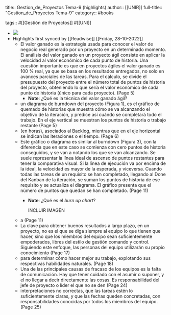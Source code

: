 title:: Gestion_de_Proyectos Tema-9 (highlights)
author:: [[UNIR]]
full-title:: "Gestion_de_Proyectos Tema-9"
category:: #books

tags:: #[[Gestión de Proyectos]] #[[UNI]]

- ![](https://readwise-assets.s3.amazonaws.com/media/uploaded_book_covers/profile_22942/66b816fe-4b33-4e3e-950e-6714a863f7e6.jpg)
- Highlights first synced by [[Readwise]] [[Friday, 28-10-2022]]
	- El valor ganado es la estrategia usada para conocer el valor de negocio real generado por  un  proyecto  en  un  determinado  momento.  El  análisis  del  valor  ganado  en  un proyecto ágil consiste en aplicar la velocidad al valor económico de cada punto de historia. Una cuestión importante es que en proyectos ágiles el valor ganado es 100 % real, ya  que  se  basa  en  los  resultados  entregados,  no  solo  en  avances  parciales  de  las tareas. Para el cálculo, se divide el presupuesto del proyecto entre el número total de puntos de historia del proyecto, obteniendo lo que sería el valor económico de cada punto de historia (único para cada proyecto). (Page 5)
		- **Note**: ¿Qué es la técnica del valor ganado ágil?
	- un  diagrama  de burndown del proyecto (Figura 1), es el gráfico de quemado de historias que muestra cómo se va alcanzando el objetivo de la iteración, y predice así cuándo se completará todo el trabajo. En el eje vertical se muestran los puntos de historia o trabajo restante (Page 5)
	- (en  horas),  asociados  al  Backlog,  mientras  que  en  el  eje  horizontal  se  indican  las iteraciones o el tiempo. (Page 6)
	- Este gráfico o diagrama es similar al burndown (Figura 3), con la diferencia que en este caso se comienza con cero puntos de historia conseguidos, y se van a notando los que se van alcanzando. Se suele representar la línea ideal de ascenso de puntos restantes para tener la comparativa visual. Si la línea de ejecución va por encima de la ideal, la velocidad es mayor de la esperada, y viceversa. Cuando todas las tareas de un  requisito  se  han  completado,  llegando  al  Done  del  Kanban  de  la  iteración,  se suman los puntos de historia de ese requisito y se actualiza el diagrama. El gráfico presenta que el número de puntos que quedan se han completado. (Page 11)
		- **Note**: ¿Qué es el *burn up chart*?
		  
		  INCLUIR IMAGEN
	- a (Page 11)
	- La clave para obtener buenos resultados a largo plazo, en un proyecto, no es el que se diga siempre al equipo lo que tienen que hacer, sino que los miembros del equipo sean suficientemente empoderados, libres del estilo de gestión comando y control. Siguiendo este enfoque, las personas del equipo utilizarán su propio conocimiento (Page 17)
	- para  determinar  cómo  hacer  mejor  su  trabajo,  explotando  sus  respectivas habilidades naturales. (Page 18)
	- Una de las principales causas de fracaso de los equipos es la falta de comunicación. Hay que tener cuidado con el asumir o suponer, y el no llegar a decir directamente las  cosas.  Es  responsabilidad  del  jefe  de  proyecto  o  líder  el  que  no  se  den (Page 24)
	- interpretaciones no correctas, que las tareas estén lo suficientemente claras, y que las  fechas  queden  concretadas,  con  responsabilidades  conocidas  por  todos  los miembros del equipo. (Page 25)